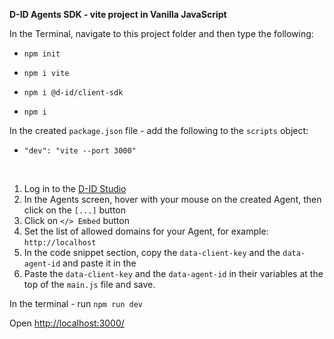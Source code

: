 **D-ID Agents SDK - vite project in Vanilla JavaScript**

In the Terminal, navigate to this project folder and then type the following:

- `npm init`

- `npm i vite`

- `npm i @d-id/client-sdk`

- `npm i`

In the created `package.json` file -  add the following to the `scripts` object:

- `"dev": "vite --port 3000"`

<br>

1. Log in to the [D-ID Studio](http://studio.d-id.com)  
2. In the Agents screen, hover with your mouse on the created Agent, then click on the `[...]` button
3. Click on `</> Embed` button
4. Set the list of allowed domains for your Agent, for example: `http://localhost`  
5. In the code snippet section, copy the `data-client-key` and the `data-agent-id` and paste it in the 
6. Paste the `data-client-key` and the `data-agent-id` in their variables at the top of the `main.js` file and save.

In the terminal - run `npm run dev`

Open [http://localhost:3000/](http://localhost:3000/)
